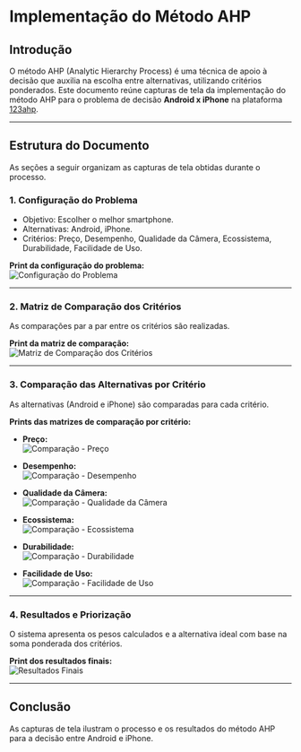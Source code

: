 # Implementação do Método AHP

## Introdução
O método AHP (Analytic Hierarchy Process) é uma técnica de apoio à decisão que auxilia na escolha entre alternativas, utilizando critérios ponderados. Este documento reúne capturas de tela da implementação do método AHP para o problema de decisão **Android x iPhone** na plataforma [123ahp](http://www.123ahp.com/Izracun.aspx).

---

## Estrutura do Documento
As seções a seguir organizam as capturas de tela obtidas durante o processo.

### 1. Configuração do Problema
- Objetivo: Escolher o melhor smartphone.
- Alternativas: Android, iPhone.
- Critérios: Preço, Desempenho, Qualidade da Câmera, Ecossistema, Durabilidade, Facilidade de Uso.

**Print da configuração do problema:**  
![Configuração do Problema](config.jpg)

---

### 2. Matriz de Comparação dos Critérios
As comparações par a par entre os critérios são realizadas.  

**Print da matriz de comparação:**  
![Matriz de Comparação dos Critérios](path/to/matriz_comparacao_criterios.png)

---

### 3. Comparação das Alternativas por Critério
As alternativas (Android e iPhone) são comparadas para cada critério.  

**Prints das matrizes de comparação por critério:**  
- **Preço:**  
  ![Comparação - Preço](path/to/comparacao_preco.png)

- **Desempenho:**  
  ![Comparação - Desempenho](path/to/comparacao_desempenho.png)

- **Qualidade da Câmera:**  
  ![Comparação - Qualidade da Câmera](path/to/comparacao_camera.png)

- **Ecossistema:**  
  ![Comparação - Ecossistema](path/to/comparacao_ecossistema.png)

- **Durabilidade:**  
  ![Comparação - Durabilidade](path/to/comparacao_durabilidade.png)

- **Facilidade de Uso:**  
  ![Comparação - Facilidade de Uso](path/to/comparacao_facilidade_uso.png)

---

### 4. Resultados e Priorização
O sistema apresenta os pesos calculados e a alternativa ideal com base na soma ponderada dos critérios.  

**Print dos resultados finais:**  
![Resultados Finais](path/to/resultados_finais.png)

---

## Conclusão
As capturas de tela ilustram o processo e os resultados do método AHP para a decisão entre Android e iPhone.
